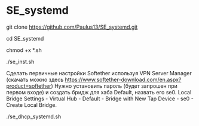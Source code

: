 # SE_systemd

git clone https://github.com/Paulus13/SE_systemd.git

cd SE_systemd

chmod +x *.sh

./se_inst.sh
   
Сделать первичные настройки Softether используя VPN Server Manager (скачать можно здесь https://www.softether-download.com/en.aspx?product=softether)
Нужно установить пароль (будет запрошен при первом входе) и создать бридж для хаба Default, назвать его se0.
Local Bridge Settings - Virtual Hub - Default - Bridge with New Tap Device - se0 - Create Local Bridge.

./se_dhcp_systemd.sh
